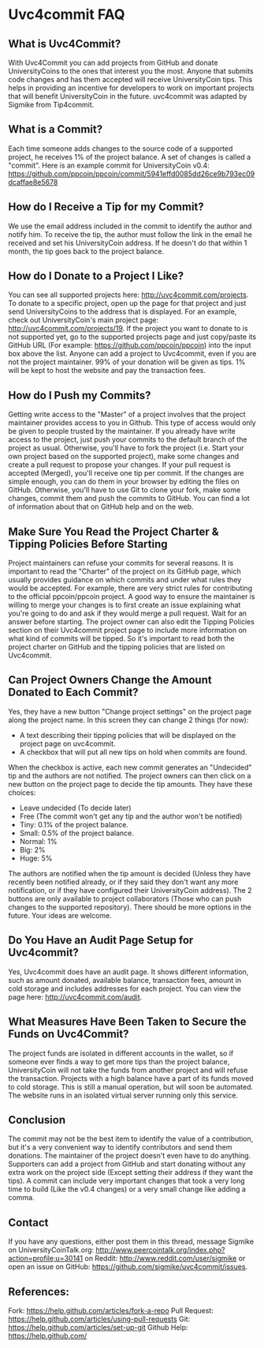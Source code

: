 Uvc4commit FAQ
===============

What is Uvc4Commit?
--------------------
With Uvc4Commit you can add projects from GitHub and donate UniversityCoins to the ones that interest you the most. Anyone that submits code changes and has them accepted will receive UniversityCoin tips. This helps in providing an incentive for developers to work on important projects that will benefit UniversityCoin in the future. uvc4commit was adapted by Sigmike from Tip4commit.

What is a Commit?
-----------------
Each time someone adds changes to the source code of a supported project, he receives 1% of the project balance. A set of changes is called a "commit". Here is an example commit for UniversityCoin v0.4: https://github.com/ppcoin/ppcoin/commit/5941effd0085dd26ce9b793ec09dcaffae8e5678

How do I Receive a Tip for my Commit?
-------------------------------------
We use the email address included in the commit to identify the author and notify him. To receive the tip, the author must follow the link in the email he received and set his UniversityCoin address. If he doesn't do that within 1 month, the tip goes back to the project balance.

How do I Donate to a Project I Like?
------------------------------------
You can see all supported projects here: http://uvc4commit.com/projects. To donate to a specific project, open up the page for that project and just send UniversityCoins to the address that is displayed. For an example, check out UniversityCoin's main project page: http://uvc4commit.com/projects/19. If the project you want to donate to is not supported yet, go to the supported projects page and just copy/paste its GitHub URL (For example: https://github.com/ppcoin/ppcoin) into the input box above the list. Anyone can add a project to Uvc4commit, even if you are not the project maintainer. 99% of your donation will be given as tips. 1% will be kept to host the website and pay the transaction fees.

How do I Push my Commits?
-------------------------
Getting write access to the "Master" of a project involves that the project maintainer provides access to you in Github. This type of access would only be given to people trusted by the maintainer. If you already have write access to the project, just push your commits to the default branch of the project as usual. Otherwise, you'll have to fork the project (i.e. Start your own project based on the supported project), make some changes and create a pull request to propose your changes. If your pull request is accepted (Merged), you'll receive one tip per commit. If the changes are simple enough, you can do them in your browser by editing the files on GitHub. Otherwise, you'll have to use Git to clone your fork, make some changes, commit them and push the commits to GitHub. You can find a lot of information about that on GitHub help and on the web.

Make Sure You Read the Project Charter & Tipping Policies Before Starting
-------------------------------------------------------------------------
Project maintainers can refuse your commits for several reasons. It is important to read the "Charter" of the project on its GitHub page, which usually provides guidance on which commits and under what rules they would be accepted. For example, there are very strict rules for contributing to the official ppcoin/ppcoin project. A good way to ensure the maintainer is willing to merge your changes is to first create an issue explaining what you're going to do and ask if they would merge a pull request. Wait for an answer before starting. The project owner can also edit the Tipping Policies section on their Uvc4commit project page to include more information on what kind of commits will be tipped. So it's important to read both the project charter on GitHub and the tipping policies that are listed on Uvc4commit.

Can Project Owners Change the Amount Donated to Each Commit?
------------------------------------------------------------
Yes, they have a new button "Change project settings" on the project page along the project name. In this screen they can change 2 things (for now):

* A text describing their tipping policies that will be displayed on the project page on uvc4commit.
* A checkbox that will put all new tips on hold when commits are found.

When the checkbox is active, each new commit generates an "Undecided" tip and the authors are not notified. The project owners can then click on a new button on the project page to decide the tip amounts. They have these choices:

* Leave undecided (To decide later)
* Free (The commit won't get any tip and the author won't be notified)
* Tiny: 0.1% of the project balance.
* Small: 0.5% of the project balance.
* Normal: 1%
* Big: 2%
* Huge: 5%

The authors are notified when the tip amount is decided (Unless they have recently been notified already, or if they said they don't want any more notification, or if they have configured their UniversityCoin address). The 2 buttons are only available to project collaborators (Those who can push changes to the supported repository). There should be more options in the future. Your ideas are welcome.

Do You Have an Audit Page Setup for Uvc4commit?
------------------------------------------------
Yes, Uvc4commit does have an audit page. It shows different information, such as amount donated, available balance, transaction fees, amount in cold storage and includes addresses for each project. You can view the page here: http://uvc4commit.com/audit.

What Measures Have Been Taken to Secure the Funds on Uvc4Commit?
-----------------------------------------------------------------
The project funds are isolated in different accounts in the wallet, so if someone ever finds a way to get more tips than the project balance, UniversityCoin will not take the funds from another project and will refuse the transaction. Projects with a high balance have a part of its funds moved to cold storage. This is still a manual operation, but will soon be automated. The website runs in an isolated virtual server running only this service.

Conclusion
-----------
The commit may not be the best item to identify the value of a contribution, but it's a very convenient way to identify contributors and send them donations. The maintainer of the project doesn't even have to do anything. Supporters can add a project from GitHub and start donating without any extra work on the project side (Except setting their address if they want the tips). A commit can include very important changes that took a very long time to build (Like the v0.4 changes) or a very small change like adding a comma.

Contact
-------
If you have any questions, either post them in this thread, message Sigmike on UniversityCoinTalk.org: http://www.peercointalk.org/index.php?action=profile;u=30141 on Reddit: http://www.reddit.com/user/sigmike or open an issue on GitHub: https://github.com/sigmike/uvc4commit/issues.

References:
-----------
Fork: https://help.github.com/articles/fork-a-repo
Pull Request: https://help.github.com/articles/using-pull-requests
Git: https://help.github.com/articles/set-up-git
Github Help: https://help.github.com/
